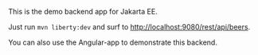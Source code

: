 This is the demo backend app for Jakarta EE. 

Just run ```mvn liberty:dev``` and surf to [http://localhost:9080/rest/api/beers](http://localhost:9080/rest/api/beers).

You can also use the Angular-app to demonstrate this backend.
